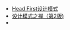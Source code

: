 - [Head First设计模式](http://img.zongqilive.cn/Head%20First%E8%AE%BE%E8%AE%A1%E6%A8%A1%E5%BC%8F.pdf)
- [设计模式之禅（第2版)](https://img.zongqilive.cn/%E8%AE%BE%E8%AE%A1%E6%A8%A1%E5%BC%8F%E4%B9%8B%E7%A6%85%EF%BC%88%E7%AC%AC2%E7%89%88%EF%BC%89.pdf)
- 

